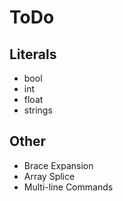 # ToDo

## Literals
- bool
- int
- float
- strings

## Other
- Brace Expansion
- Array Splice
- Multi-line Commands